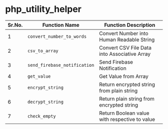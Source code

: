 # php_utility_helper

| Sr.No. | Function Name                | Function Description                          |
| ------ | ---------------------------- | --------------------------------------------- |
| 1      | `convert_number_to_words`    | Convert Number into Human Readable String     |
| 2      | `csv_to_array`               | Convert CSV File Data into Associative Array  |
| 3      | `send_firebase_notification` | Send Firebase Notification                    |
| 4      | `get_value`                  | Get Value from Array                          |
| 5      | `encrypt_string`             | Return encrypted string from plain string     |
| 6      | `decrypt_string`             | Return plain string from encrypted string     |
| 7      | `check_empty`                | Return Boolean value with respective to value |
